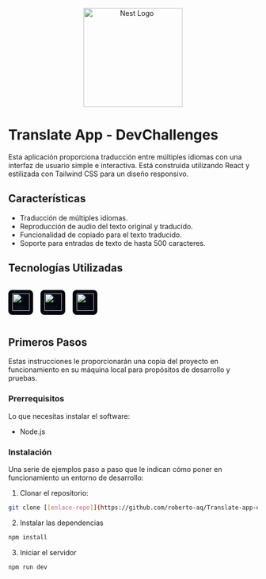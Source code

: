 <p align="center">
  <a href="https://es.react.dev/" target="blank"><img src="https://upload.wikimedia.org/wikipedia/commons/thumb/a/a7/React-icon.svg/2300px-React-icon.svg.png" width="200" alt="Nest Logo" /></a>
</p>

# Translate App - DevChallenges

Esta aplicación proporciona traducción entre múltiples idiomas con una interfaz de usuario simple e interactiva. Está construida utilizando React y estilizada con Tailwind CSS para un diseño responsivo.

## Características

- Traducción de múltiples idiomas.
- Reproducción de audio del texto original y traducido.
- Funcionalidad de copiado para el texto traducido.
- Soporte para entradas de texto de hasta 500 caracteres.

## Tecnologías Utilizadas

<div style="display:flex; gap:15px;"> 
    <p style="background-color:#040711; width:50px;height:50px;display:grid;place-items:center;border-radius:8px;"><img src="https://upload.wikimedia.org/wikipedia/commons/thumb/a/a7/React-icon.svg/2300px-React-icon.svg.png" width="35" alt="Logo React" /></p>
    <p style="background-color:#040711; width:50px;height:50px;display:grid;place-items:center;border-radius:8px;"><img src="https://assets-global.website-files.com/62fa7db457da915c677c5570/62fa886f57da917ae17ce424_Tailwind_CSS_Logo.svg.png" width="35" alt="Logo Tailwind" /></p>
    <p style="background-color:#040711; width:50px;height:50px;display:grid;place-items:center;border-radius:8px;"><img src="https://vitejs.dev/logo-with-shadow.png" width="35" alt="Logo Vite" /></p>
</div>

## Primeros Pasos

Estas instrucciones le proporcionarán una copia del proyecto en funcionamiento en su máquina local para propósitos de desarrollo y pruebas.

### Prerrequisitos

Lo que necesitas instalar el software:

- Node.js

### Instalación

Una serie de ejemplos paso a paso que le indican cómo poner en funcionamiento un entorno de desarrollo:

1. Clonar el repositorio:
```bash
git clone [[enlace-repo]](https://github.com/roberto-aq/Translate-app-devchallenges)
```
2. Instalar las dependencias 
```bash
npm install
```
3. Iniciar el servidor 
```bash
npm run dev
```
